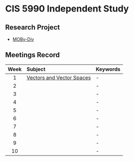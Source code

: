 # CIS 5990 Independent Study

## Research Project
- [MOBy-Div]()


## Meetings Record
|Week|Subject|Keywords|
|:-:|:-|:-|
| 1|[Vectors and Vector Spaces](notes/01.md)|- |
| 2|[]()|- |
| 3|[]()|- |
| 4|[]()|- |
| 5|[]()|- |
| 6|[]()|- |
| 7|[]()|- |
| 8|[]()|- |
| 9|[]()|- |
|10|[]()|- |
